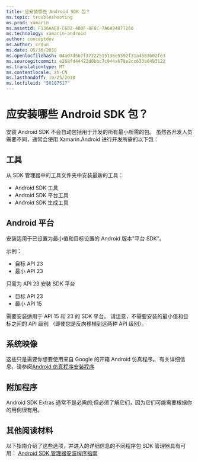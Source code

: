 ```yaml
---
title: 应安装哪些 Android SDK 包？
ms.topic: troubleshooting
ms.prod: xamarin
ms.assetid: F136AAE0-C6D2-4B0F-8F8C-7A6A94877266
ms.technology: xamarin-android
author: conceptdev
ms.author: crdun
ms.date: 05/30/2018
ms.openlocfilehash: 04a07d5b7f37222515136e5592f31a4583b02fe3
ms.sourcegitcommit: e268fd44422d0bbc7c944a678e2cc633a0493122
ms.translationtype: MT
ms.contentlocale: zh-CN
ms.lasthandoff: 10/25/2018
ms.locfileid: "50107517"
---
```

# <a name="which-android-sdk-packages-should-i-install"></a>应安装哪些 Android SDK 包？

安装 Android SDK 不会自动包括用于开发的所有最小所需的包。 虽然各开发人员需要不同，通常会使用 Xamarin.Android 进行开发所需的以下包：

## <a name="tools"></a>工具

从 SDK 管理器中的工具文件夹中安装最新的工具：

- Android SDK 工具
- Android SDK 平台工具
- Android SDK 生成工具

## <a name="android-platforms"></a>Android 平台

安装适用于已设置为最小值和目标设置的 Android 版本"平台 SDK"。 

示例：

- 目标 API 23
- 最小 API 23

只需为 API 23 安装 SDK 平台

- 目标 API 23
- 最小 API 15

需要安装适用于 API 15 和 23 的 SDK 平台。 请注意，不需要安装的最小值和目标之间的 API 级别 （即使您是反向移植到这两种 API 级别）。

## <a name="system-images"></a>系统映像

这些只是需要你想要使用来自 Google 的开箱 Android 仿真程序。 有关详细信息，请参阅[Android 仿真程序安装程序](~/android/get-started/installation/android-emulator/index.md)

## <a name="extras"></a>附加程序
Android SDK Extras 通常不是必需的;但必须了解它们，因为它们可能需要根据你的用例很有用。

## <a name="further-reading"></a>其他阅读材料
以下指南介绍了这些选项，并进入的详细信息的不同程序包 SDK 管理器具有可用： [Android SDK 管理器安装程序指南](http://www.themethodology.net/2015/02/android-sdk-manager-setup-for.html?m=1)

